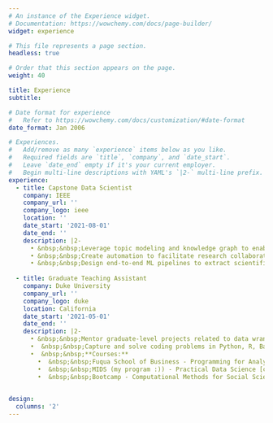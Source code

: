```yaml
---
# An instance of the Experience widget.
# Documentation: https://wowchemy.com/docs/page-builder/
widget: experience

# This file represents a page section.
headless: true

# Order that this section appears on the page.
weight: 40

title: Experience
subtitle:

# Date format for experience
#   Refer to https://wowchemy.com/docs/customization/#date-format
date_format: Jan 2006

# Experiences.
#   Add/remove as many `experience` items below as you like.
#   Required fields are `title`, `company`, and `date_start`.
#   Leave `date_end` empty if it's your current employer.
#   Begin multi-line descriptions with YAML's `|2-` multi-line prefix.
experience:
  - title: Capstone Data Scientist
    company: IEEE
    company_url: ''
    company_logo: ieee
    location: ''
    date_start: '2021-08-01'
    date_end: ''
    description: |2-
      • &nbsp;&nbsp;Leverage topic modeling and knowledge graph to enable efficient cross-disciplinary research and new concepts discovery for large-scale datasets (5.4M+ publications) hosted by IEEE *Xplore* digital library.  
      • &nbsp;&nbsp;Create automation to facilitate research collaboration across divisions and increase search efficiency.  
      • &nbsp;&nbsp;Design end-to-end ML pipelines to extract scientific concepts, validate through graph linkages; Tag paper with concepts based on relevancy, and establish the parent-child hierarchy between concepts.  
        
  - title: Graduate Teaching Assistant
    company: Duke University
    company_url: ''
    company_logo: duke
    location: California
    date_start: '2021-05-01'
    date_end: ''
    description: |2-
      • &nbsp;&nbsp;Mentor graduate-level projects related to data wrangling, modeling, analysis, and application.  
      •  &nbsp;&nbsp;Capture and solve coding problems in Python, R, Bash, Git for inter-disciplinary students.  
      •  &nbsp;&nbsp;**Courses:**  
        •  &nbsp;&nbsp;Fuqua School of Business - Programming for Analysis and Visualization, Data Analytics and Applications [course site](https://www.fuqua.duke.edu/programs/accelerated-msqm-business-analytics/curriculum)  
        •  &nbsp;&nbsp;MIDS (my program :)) - Practical Data Science [course site](https://www.practicaldatascience.org/html/index.html)  
        •  &nbsp;&nbsp;Bootcamp - Computational Methods for Social Scientists [course site](https://cm4ss.com/html/index.html)  
    

design:
  columns: '2'
---
```

